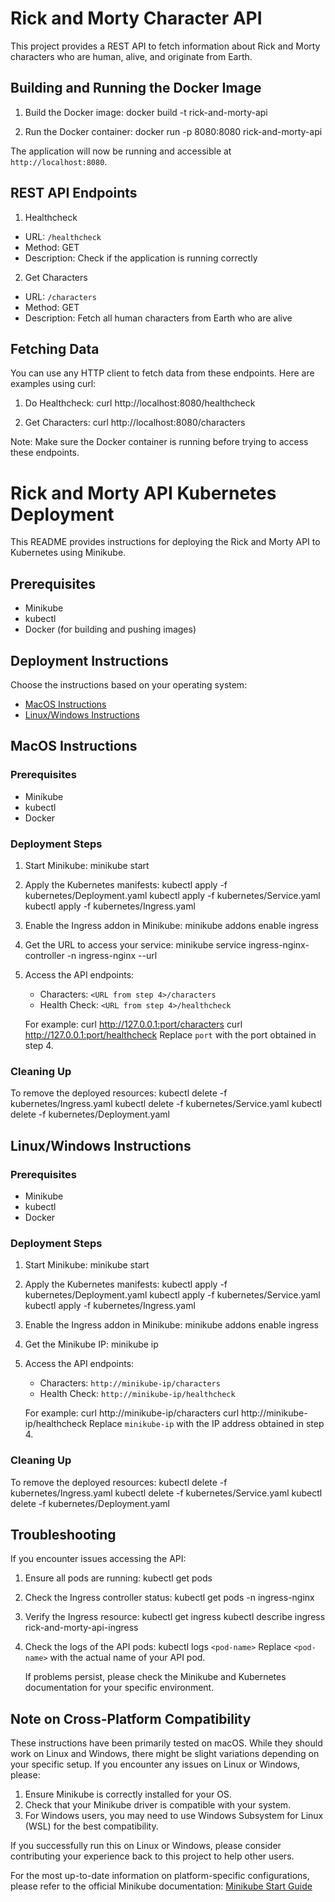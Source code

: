 # Rick and Morty Character API

This project provides a REST API to fetch information about Rick and Morty characters who are human, alive, and originate from Earth.

## Building and Running the Docker Image

1. Build the Docker image:
      docker build -t rick-and-morty-api

2. Run the Docker container:
      docker run -p 8080:8080 rick-and-morty-api

The application will now be running and accessible at `http://localhost:8080`.

## REST API Endpoints

1. Healthcheck
- URL: `/healthcheck`
- Method: GET
- Description: Check if the application is running correctly

2. Get Characters
- URL: `/characters`
- Method: GET
- Description: Fetch all human characters from Earth who are alive

## Fetching Data

You can use any HTTP client to fetch data from these endpoints. Here are examples using curl:

1. Do Healthcheck:
      curl http://localhost:8080/healthcheck
   
2. Get Characters:
      curl http://localhost:8080/characters

Note: Make sure the Docker container is running before trying to access these endpoints.

# Rick and Morty API Kubernetes Deployment

This README provides instructions for deploying the Rick and Morty API to Kubernetes using Minikube.

## Prerequisites

- Minikube
- kubectl
- Docker (for building and pushing images)

## Deployment Instructions

Choose the instructions based on your operating system:

- [MacOS Instructions](#macos-instructions)
- [Linux/Windows Instructions](#linuxwindows-instructions)

## MacOS Instructions

### Prerequisites
- Minikube
- kubectl
- Docker

### Deployment Steps

1. Start Minikube:
      minikube start
   
2. Apply the Kubernetes manifests:
    kubectl apply -f kubernetes/Deployment.yaml
    kubectl apply -f kubernetes/Service.yaml
    kubectl apply -f kubernetes/Ingress.yaml
   
3. Enable the Ingress addon in Minikube:
    minikube addons enable ingress
   
4. Get the URL to access your service:
    minikube service ingress-nginx-controller -n ingress-nginx --url
   
5. Access the API endpoints:
   - Characters: `<URL from step 4>/characters`
   - Health Check: `<URL from step 4>/healthcheck`

   For example:
      curl http://127.0.0.1:port/characters
      curl http://127.0.0.1:port/healthcheck
   Replace `port` with the port obtained in step 4.

### Cleaning Up

To remove the deployed resources:
   kubectl delete -f kubernetes/Ingress.yaml
   kubectl delete -f kubernetes/Service.yaml
   kubectl delete -f kubernetes/Deployment.yaml

## Linux/Windows Instructions

### Prerequisites
- Minikube
- kubectl
- Docker

### Deployment Steps

1. Start Minikube:
    minikube start

2. Apply the Kubernetes manifests:
    kubectl apply -f kubernetes/Deployment.yaml
    kubectl apply -f kubernetes/Service.yaml
    kubectl apply -f kubernetes/Ingress.yaml

4. Enable the Ingress addon in Minikube:
    minikube addons enable ingress

5. Get the Minikube IP:
    minikube ip

6. Access the API endpoints:
    - Characters: `http://minikube-ip/characters`
    - Health Check: `http://minikube-ip/healthcheck`

   For example:
    curl http://minikube-ip/characters
    curl http://minikube-ip/healthcheck
   Replace `minikube-ip` with the IP address obtained in step 4.

### Cleaning Up

To remove the deployed resources:
      kubectl delete -f kubernetes/Ingress.yaml
      kubectl delete -f kubernetes/Service.yaml
      kubectl delete -f kubernetes/Deployment.yaml

## Troubleshooting

If you encounter issues accessing the API:

1. Ensure all pods are running:
    kubectl get pods

2. Check the Ingress controller status:
    kubectl get pods -n ingress-nginx

4. Verify the Ingress resource:
    kubectl get ingress
    kubectl describe ingress rick-and-morty-api-ingress

5. Check the logs of the API pods:
    kubectl logs `<pod-name>`
   Replace `<pod-name>` with the actual name of your API pod.
   
   If problems persist, please check the Minikube and Kubernetes documentation for your specific environment.

## Note on Cross-Platform Compatibility

These instructions have been primarily tested on macOS. While they should work on Linux and Windows, there might be slight variations depending on your specific setup. If you encounter any issues on Linux or Windows, please:

1. Ensure Minikube is correctly installed for your OS.
2. Check that your Minikube driver is compatible with your system.
3. For Windows users, you may need to use Windows Subsystem for Linux (WSL) for the best compatibility.

If you successfully run this on Linux or Windows, please consider contributing your experience back to this project to help other users.

For the most up-to-date information on platform-specific configurations, please refer to the official Minikube documentation:
[Minikube Start Guide](https://minikube.sigs.k8s.io/docs/start/)




















